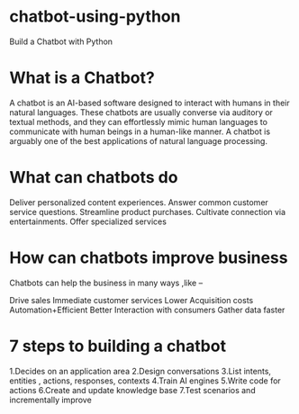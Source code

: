 # chatbot-using-python
Build a Chatbot with Python

# What is a Chatbot?
A chatbot is an AI-based software designed to interact with humans in their natural languages. These chatbots are usually converse via auditory or textual methods, and they can effortlessly mimic human languages to communicate with human beings in a human-like manner. A chatbot is arguably one of the best applications of natural language processing.

# What can chatbots do
Deliver personalized content experiences.
Answer common customer service questions.
Streamline product purchases.
Cultivate connection  via entertainments.
Offer specialized services

# How can chatbots improve business
Chatbots can help the business in many ways ,like –

Drive sales
Immediate customer services
Lower Acquisition costs
Automation+Efficient
Better Interaction with consumers
Gather data faster

# 7 steps to building a chatbot
1.Decides on an application area
2.Design conversations
3.List intents, entities , actions, responses, contexts
4.Train AI engines
5.Write code for actions
6.Create and update knowledge base
7.Test scenarios and incrementally improve
